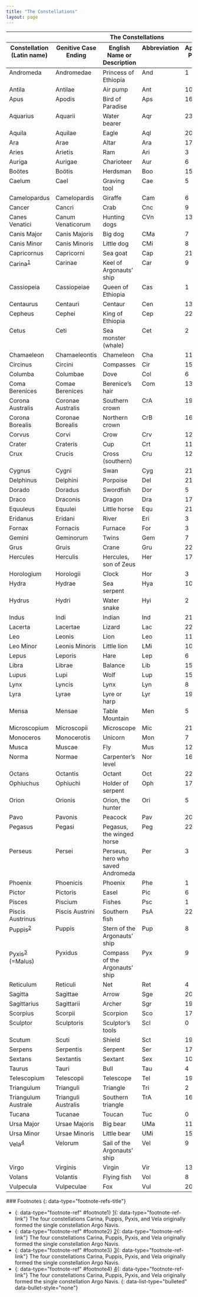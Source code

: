 ```yaml
---
title: "The Constellations"
layout: page
---
```



<table class="span-all" summary="A table titled &#x201C;The Constellations&#x201D; with six columns and 89 rows. The first row is a header row and labels the columns &#x201C;Constellation (Latin name)&#x201D;, &#x201C;Genitive Case Ending footnote: The four constellations Carina, Puppis, Pyxis, and Vela originally formed the single constellation Argo Navis.&#x201D;, &#x201C;English Name or Description&#x201D;, &#x201C;Abbreviation&#x201D;, &#x201C;Approximate Position: alpha (h)&#x201D;, &#x201C;Approximate Position: delta (degrees) From left to right, top to bottom, the rows start with the constellation name and read &#x201C;Andromeda&#x201D;, &#x201C;Andromedae&#x201D;, &#x201C;Princess of Ethiopia&#x201D;, &#x201C;And&#x201D;, &#x201C;1&#x201D;, &#x201C;+40&#x201D;, &#x201C;Antila&#x201D;, &#x201C;Antilae&#x201D;, &#x201C;Air pump&#x201D;, &#x201C;Ant&#x201D;, &#x201C;10&#x201D;, &#x201C;&#x2212;35&#x201D;, &#x201C;Apus&#x201D;, &#x201C;Apodis&#x201D;, &#x201C;Bird of Paradise&#x201D;, &#x201C;Aps&#x201D;, &#x201C;16&#x201D;, &#x201C;&#x2212;75&#x201D;, &#x201C;Aquarius&#x201D;, &#x201C;Aquarii&#x201D;, &#x201C;Water bearer&#x201D;, &#x201C;Aqr&#x201D;, &#x201C;23&#x201D;, &#x201C;&#x2212;15&#x201D;, &#x201C;Aquila&#x201D;, &#x201C;Aquilae&#x201D;, &#x201C;Eagle&#x201D;, &#x201C;Aql&#x201D;, &#x201C;20&#x201D;, &#x201C;+5&#x201D;, &#x201C;Ara&#x201D;, &#x201C;Arae&#x201D;, &#x201C;Altar&#x201D;, &#x201C;Ara&#x201D;, &#x201C;17&#x201D;, &#x201C;&#x2212;55&#x201D;, &#x201C;Aries&#x201D;, &#x201C;Arietis&#x201D;, &#x201C;Ram&#x201D;, &#x201C;Ari&#x201D;, &#x201C;3&#x201D;, &#x201C;+20&#x201D;, &#x201C;Auriga&#x201D;, &#x201C;Aurigae&#x201D;, &#x201C;Charioteer&#x201D;, &#x201C;Aur&#x201D;, &#x201C;6&#x201D;, &#x201C;+40&#x201D;, &#x201C;Bo&#xF6;tes&#x201D;, &#x201C;Bo&#xF6;tis&#x201D;, &#x201C;Herdsman&#x201D;, &#x201C;Boo&#x201D;, &#x201C;15&#x201D;, &#x201C;+30&#x201D;, &#x201C;Caelum&#x201D;, &#x201C;Cael&#x201D;, &#x201C;Graving tool&#x201D;, &#x201C;Cae&#x201D;, &#x201C;5&#x201D;, &#x201C;&#x2212;40&#x201D;, &#x201C;Camelopardus&#x201D;, &#x201C;Camelopardis&#x201D;, &#x201C;Giraffe&#x201D;, &#x201C;Cam&#x201D;, &#x201C;6&#x201D;, &#x201C;+70&#x201D;, &#x201C;Cancer&#x201D;, &#x201C;Cancri&#x201D;, &#x201C;Crab&#x201D;, &#x201C;Cnc&#x201D;, &#x201C;9&#x201D;, &#x201C;+20&#x201D;, &#x201C;Canes Venatici&#x201D;, &#x201C;Canum Venaticorum&#x201D;, &#x201C;Hunting dogs&#x201D;, &#x201C;CVn&#x201D;, &#x201C;13&#x201D;, &#x201C;+40&#x201D;, &#x201C;Canis Major&#x201D;, &#x201C;Canis Majoris&#x201D;, &#x201C;Big dog&#x201D;, &#x201C;CMa&#x201D;, &#x201C;7&#x201D;, &#x201C;&#x2212;20&#x201D;, &#x201C;Canis Minor&#x201D;, &#x201C;Canis Minoris&#x201D;, &#x201C;Little dog&#x201D;, &#x201C;CMi&#x201D;, &#x201C;8&#x201D;, &#x201C;+5 Capricornus&#x201D;, &#x201C;Capricorni&#x201D;, &#x201C;Sea goat&#x201D;, &#x201C;Cap&#x201D;, &#x201C;21&#x201D;, &#x201C;&#x2212;20&#x201D;, &#x201C;Carina &#x201C;, &#x201C;Carinae&#x201D;, &#x201C;Keel of Argonauts&#x2019; ship&#x201D;, &#x201C;Car&#x201D;, &#x201C;9&#x201D;, &#x201C;&#x2212;60&#x201D;, &#x201C;Cassiopeia&#x201D;, &#x201C;Cassiopeiae&#x201D;, &#x201C;Queen of Ethiopia&#x201D;, &#x201C;Cas&#x201D;, &#x201C;1&#x201D;, &#x201C;+60&#x201D;, &#x201C;Centaurus&#x201D;, &#x201C;Centauri&#x201D;, &#x201C;Centaur&#x201D;, &#x201C;Cen&#x201D;, &#x201C;13&#x201D;, &#x201C;&#x2212;50&#x201D;, &#x201C;Cepheus&#x201D;, &#x201C;Cephei&#x201D;, &#x201C;King of Ethiopia&#x201D;, &#x201C;Cep&#x201D;, &#x201C;22&#x201D;, &#x201C;+70&#x201D;, &#x201C;Cetus&#x201D;, &#x201C;Ceti&#x201D;, &#x201C;Sea monster (whale)&#x201D;, &#x201C;Cet&#x201D;, &#x201C;2&#x201D;, &#x201C;&#x2212;10&#x201D;, &#x201C;Chamaeleon&#x201D;, &#x201C;Chamaeleontis&#x201D;, &#x201C;Chameleon&#x201D;, &#x201C;Cha&#x201D;, &#x201C;11&#x201D;, &#x201C;&#x2212;80&#x201D;, &#x201C;Circinus&#x201D;, &#x201C;Circini&#x201D;, &#x201C;Compasses&#x201D;, &#x201C;Cir&#x201D;, &#x201C;15&#x201D;, &#x201C;&#x2212;60&#x201D;, &#x201C;Columba&#x201D;, &#x201C;Columbae&#x201D;, &#x201C;Dove&#x201D;, &#x201C;Col&#x201D;, &#x201C;6&#x201D;, &#x201C;&#x2212;35&#x201D;, &#x201C;Coma Berenices&#x201D;, &#x201C;Comae Berenices&#x201D;, &#x201C;Berenice&#x2019;s hair&#x201D;, &#x201C;Com&#x201D;, &#x201C;13&#x201D;, &#x201C;+20&#x201D;, &#x201C;Corona Australis&#x201D;, &#x201C;Coronae Australis&#x201D;, &#x201C;Southern crown&#x201D;, &#x201C;CrA&#x201D;, &#x201C;19&#x201D;, &#x201C;&#x2212;40&#x201D;, &#x201C;Corona Borealis&#x201D;, &#x201C;Coronae Borealis&#x201D;, &#x201C;Northern crown&#x201D;, &#x201C;CrB&#x201D;, &#x201C;16&#x201D;, &#x201C;+30&#x201D;, &#x201C;Corvus&#x201D;, &#x201C;Corvi&#x201D;, &#x201C;Crow&#x201D;, &#x201C;Crv&#x201D;, &#x201C;12&#x201D;, &#x201C;&#x2212;20&#x201D;, &#x201C;Crater&#x201D;, &#x201C;Crateris&#x201D;, &#x201C;Cup&#x201D;, &#x201C;Crt&#x201D;, &#x201C;11&#x201D;, &#x201C;&#x2212;15&#x201D;, &#x201C;Crux&#x201D;, &#x201C;Crucis&#x201D;, &#x201C;Cross (southern)&#x201D;, &#x201C;Cru&#x201D;, &#x201C;12&#x201D;, &#x201C;&#x2212;60&#x201D;, &#x201C;Cygnus&#x201D;, &#x201C;Cygni&#x201D;, &#x201C;Swan&#x201D;, &#x201C;Cyg&#x201D;, &#x201C;21&#x201D;, &#x201C;+40&#x201D;, &#x201C;Delphinus&#x201D;, &#x201C;Delphini&#x201D;, &#x201C;Porpoise&#x201D;, &#x201C;Del&#x201D;, &#x201C;21&#x201D;, &#x201C;+10&#x201D;, &#x201C;Dorado&#x201D;, &#x201C;Doradus&#x201D;, &#x201C;Swordfish&#x201D;, &#x201C;Dor&#x201D;, &#x201C;5&#x201D;, &#x201C;&#x2212;65&#x201D;, &#x201C;Draco&#x201D;, &#x201C;Draconis&#x201D;, &#x201C;Dragon&#x201D;, &#x201C;Dra&#x201D;, &#x201C;17&#x201D;, &#x201C;+65&#x201D;, &#x201C;Equuleus&#x201D;, &#x201C;Equulei&#x201D;, &#x201C;Little horse&#x201D;, &#x201C;Equ&#x201D;, &#x201C;21&#x201D;, &#x201C;+10&#x201D;, &#x201C;Eridanus&#x201D;, &#x201C;Eridani&#x201D;, &#x201C;River&#x201D;, &#x201C;Eri&#x201D;, &#x201C;3&#x201D;, &#x201C;&#x2212;20&#x201D;, &#x201C;Fornax&#x201D;, &#x201C;Fornacis&#x201D;, &#x201C;Furnace&#x201D;, &#x201C;For&#x201D;, &#x201C;3&#x201D;, &#x201C;&#x2212;30&#x201D;, &#x201C;Gemini&#x201D;, &#x201C;Geminorum&#x201D;, &#x201C;Twins&#x201D;, &#x201C;Gem&#x201D;, &#x201C;7&#x201D;, &#x201C;+20&#x201D;, &#x201C;Grus&#x201D;, &#x201C;Gruis&#x201D;, &#x201C;Crane&#x201D;, &#x201C;Gru&#x201D;, &#x201C;22&#x201D;, &#x201C;&#x2212;45&#x201D;, &#x201C;Hercules&#x201D;, &#x201C;Herculis&#x201D;, &#x201C;Hercules, son of Zeus&#x201D;, &#x201C;Her&#x201D;, &#x201C;17&#x201D;, &#x201C;+30&#x201D;, &#x201C;Horologium&#x201D;, &#x201C;Horologii&#x201D;, &#x201C;Clock&#x201D;, &#x201C;Hor&#x201D;, &#x201C;3&#x201D;, &#x201C;&#x2212;60&#x201D;, &#x201C;Hydra&#x201D;, &#x201C;Hydrae&#x201D;, &#x201C;Sea serpent&#x201D;, &#x201C;Hya&#x201D;, &#x201C;10&#x201D;, &#x201C;&#x2212;20&#x201D;, &#x201C;Hydrus&#x201D;, &#x201C;Hydri&#x201D;, &#x201C;Water snake&#x201D;, &#x201C;Hyi&#x201D;, &#x201C;2&#x201D;, &#x201C;&#x2212;75&#x201D;, &#x201C;Indus&#x201D;, &#x201C;Indi&#x201D;, &#x201C;Indian&#x201D;, &#x201C;Ind&#x201D;, &#x201C;21&#x201D;, &#x201C;&#x2212;55&#x201D;, &#x201C;Lacerta&#x201D;, &#x201C;Lacertae&#x201D;, &#x201C;Lizard&#x201D;, &#x201C;Lac&#x201D;, &#x201C;22&#x201D;, &#x201C;+45&#x201D;, &#x201C;Leo&#x201D;, &#x201C;Leonis&#x201D;, &#x201C;Lion&#x201D;, &#x201C;Leo&#x201D;, &#x201C;11&#x201D;, &#x201C;+15&#x201D;, &#x201C;Leo Minor&#x201D;, &#x201C;Leonis Minoris&#x201D;, &#x201C;Little lion&#x201D;, &#x201C;LMi&#x201D;, &#x201C;10&#x201D;, &#x201C;+35&#x201D;, &#x201C;Lepus&#x201D;, &#x201C;Leporis&#x201D;, &#x201C;Hare&#x201D;, &#x201C;Lep&#x201D;, &#x201C;6&#x201D;, &#x201C;&#x2212;20&#x201D;, &#x201C;Libra&#x201D;, &#x201C;Librae&#x201D;, &#x201C;Balance&#x201D;, &#x201C;Lib&#x201D;, &#x201C;15&#x201D;, &#x201C;&#x2212;15&#x201D;, &#x201C;Lupus&#x201D;, &#x201C;Lupi&#x201D;, &#x201C;Wolf&#x201D;, &#x201C;Lup&#x201D;, &#x201C;15&#x201D;, &#x201C;&#x2212;45&#x201D;, &#x201C;Lynx&#x201D;, &#x201C;Lyncis&#x201D;, &#x201C;Lynx&#x201D;, &#x201C;Lyn&#x201D;, &#x201C;8&#x201D;, &#x201C;+45&#x201D;, &#x201C;Lyra&#x201D;, &#x201C;Lyrae&#x201D;, &#x201C;Lyre or harp&#x201D;, &#x201C;Lyr&#x201D;, &#x201C;19&#x201D;, &#x201C;+40&#x201D;, &#x201C;Mensa&#x201D;, &#x201C;Mensae&#x201D;, &#x201C;Table Mountain&#x201D;, &#x201C;Men&#x201D;, &#x201C;5&#x201D;, &#x201C;&#x2212;80&#x201D;, &#x201C;Microscopium&#x201D;, &#x201C;Microscopii&#x201D;, &#x201C;Microscope&#x201D;, &#x201C;Mic&#x201D;, &#x201C;21&#x201D;, &#x201C;&#x2212;35&#x201D;, &#x201C;Monoceros&#x201D;, &#x201C;Monocerotis&#x201D;, &#x201C;Unicorn&#x201D;, &#x201C;Mon&#x201D;, &#x201C;7&#x201D;, &#x201C;&#x2212;5&#x201D;, &#x201C;Musca&#x201D;, &#x201C;Muscae&#x201D;, &#x201C;Fly&#x201D;, &#x201C;Mus&#x201D;, &#x201C;12&#x201D;, &#x201C;&#x2212;70&#x201D;, &#x201C;Norma&#x201D;, &#x201C;Normae&#x201D;, &#x201C;Carpenter&#x2019;s level&#x201D;, &#x201C;Nor&#x201D;, &#x201C;16&#x201D;, &#x201C;&#x2212;50&#x201D;, &#x201C;Octans&#x201D;, &#x201C;Octantis&#x201D;, &#x201C;Octant&#x201D;, &#x201C;Oct&#x201D;, &#x201C;22&#x201D;, &#x201C;&#x2212;85&#x201D;, &#x201C;Ophiuchus&#x201D;, &#x201C;Ophiuchi&#x201D;, &#x201C;Holder of serpent&#x201D;, &#x201C;Oph&#x201D;, &#x201C;17&#x201D;, &#x201C;0&#x201D;, &#x201C;Orion&#x201D;, &#x201C;Orionis&#x201D;, &#x201C;Orion, the hunter&#x201D;, &#x201C;Ori&#x201D;, &#x201C;5&#x201D;, &#x201C;+5&#x201D;, &#x201C;Pavo&#x201D;, &#x201C;Pavonis&#x201D;, &#x201C;Peacock&#x201D;, &#x201C;Pav&#x201D;, &#x201C;20&#x201D;, &#x201C;&#x2212;65&#x201D;, &#x201C;Pegasus&#x201D;, &#x201C;Pegasi&#x201D;, &#x201C;Pegasus, the winged horse&#x201D;, &#x201C;Peg&#x201D;, &#x201C;22&#x201D;, &#x201C;+20&#x201D;, &#x201C;Perseus&#x201D;, &#x201C;Persei&#x201D;, &#x201C;Perseus, hero who saved Andromeda&#x201D;, &#x201C;Per&#x201D;, &#x201C;3&#x201D;, &#x201C;+45&#x201D;, &#x201C;Phoenix&#x201D;, &#x201C;Phoenicis&#x201D;, &#x201C;Phoenix&#x201D;, &#x201C;Phe&#x201D;, &#x201C;1&#x201D;, &#x201C;&#x2212;50&#x201D;, &#x201C;Pictor&#x201D;, &#x201C;Pictoris&#x201D;, &#x201C;Easel&#x201D;, &#x201C;Pic&#x201D;, &#x201C;6&#x201D;, &#x201C;&#x2212;55&#x201D;, &#x201C;Pisces&#x201D;, &#x201C;Piscium&#x201D;, &#x201C;Fishes&#x201D;, &#x201C;Psc&#x201D;, &#x201C;1&#x201D;, &#x201C;+15&#x201D;, &#x201C;Piscis Austrinus&#x201D;, &#x201C;Piscis Austrini&#x201D;, &#x201C;Southern fish&#x201D;, &#x201C;PsA&#x201D;, &#x201C;22&#x201D;, &#x201C;&#x2212;30&#x201D;, &#x201C;Puppis footnote: The four constellations Carina, Puppis, Pyxis, and Vela originally formed the single constellation Argo Navis.&#x201D;, &#x201C;Puppis&#x201D;, &#x201C;Stern of the Argonauts&#x2019; ship&#x201D;, &#x201C;Pup&#x201D;, &#x201C;8&#x201D;, &#x201C;&#x2212;40&#x201D;, &#x201C;Pyxis (=Malus) footnote: The four constellations Carina, Puppis, Pyxis, and Vela originally formed the single constellation Argo Navis.&#x201D;, &#x201C;Pyxidus&#x201D;, &#x201C;Compass of the Argonauts&#x2019; ship&#x201D;, &#x201C;Pyx&#x201D;, &#x201C;9&#x201D;, &#x201C;&#x2212;30&#x201D;, &#x201C;Reticulum&#x201D;, &#x201C;Reticuli&#x201D;, &#x201C;Net&#x201D;, &#x201C;Ret&#x201D;, &#x201C;4&#x201D;, &#x201C;&#x2212;60&#x201D;, &#x201C;Sagitta&#x201D;, &#x201C;Sagittae&#x201D;, &#x201C;Arrow&#x201D;, &#x201C;Sge&#x201D;, &#x201C;20&#x201D;, &#x201C;+10&#x201D;, &#x201C;Sagittarius&#x201D;, &#x201C;Sagittarii&#x201D;, &#x201C;Archer&#x201D;, &#x201C;Sgr&#x201D;, &#x201C;19&#x201D;, &#x201C;&#x2212;25&#x201D;, &#x201C;Scorpius&#x201D;, &#x201C;Scorpii&#x201D;, &#x201C;Scorpion&#x201D;, &#x201C;Sco&#x201D;, &#x201C;17&#x201D;, &#x201C;&#x2212;40&#x201D;, &#x201C;Sculptor&#x201D;, &#x201C;Sculptoris&#x201D;, &#x201C;Sculptor&#x2019;s tools&#x201D;, &#x201C;Scl&#x201D;, &#x201C;0&#x201D;, &#x201C;&#x2212;30&#x201D;, &#x201C;Scutum&#x201D;, &#x201C;Scuti&#x201D;, &#x201C;Shield&#x201D;, &#x201C;Sct&#x201D;, &#x201C;19&#x201D;, &#x201C;&#x2212;10&#x201D;, &#x201C;Serpens&#x201D;, &#x201C;Serpentis&#x201D;, &#x201C;Serpent&#x201D;, &#x201C;Ser&#x201D;, &#x201C;17&#x201D;, &#x201C;0&#x201D;, &#x201C;Sextans&#x201D;, &#x201C;Sextantis&#x201D;, &#x201C;Sextant&#x201D;, &#x201C;Sex&#x201D;, &#x201C;10&#x201D;, &#x201C;0&#x201D;, &#x201C;Taurus&#x201D;, &#x201C;Tauri&#x201D;, &#x201C;Bull&#x201D;, &#x201C;Tau&#x201D;, &#x201C;4&#x201D;, &#x201C;+15&#x201D;, &#x201C;Telescopium&#x201D;, &#x201C;Telescopii&#x201D;, &#x201C;Telescope&#x201D;, &#x201C;Tel&#x201D;, &#x201C;19&#x201D;, &#x201C;&#x2212;50&#x201D;, &#x201C;Triangulum&#x201D;, &#x201C;Trianguli&#x201D;, &#x201C;Triangle&#x201D;, &#x201C;Tri&#x201D;, &#x201C;2&#x201D;, &#x201C;+30&#x201D;, &#x201C;Triangulum Australe&#x201D;, &#x201C;Trianguli Australis&#x201D;, &#x201C;Southern triangle&#x201D;, &#x201C;TrA&#x201D;, &#x201C;16&#x201D;, &#x201C;&#x2212;65&#x201D;, &#x201C;Tucana&#x201D;, &#x201C;Tucanae&#x201D;, &#x201C;Toucan&#x201D;, &#x201C;Tuc&#x201D;, &#x201C;0&#x201D;, &#x201C;&#x2212;65&#x201D;, &#x201C;Ursa Major&#x201D;, &#x201C;Ursae Majoris&#x201D;, &#x201C;Big bear&#x201D;, &#x201C;UMa&#x201D;, &#x201C;11&#x201D;, &#x201C;+50&#x201D;, &#x201C;Ursa Minor&#x201D;, &#x201C;Ursae Minoris&#x201D;, &#x201C;Little bear&#x201D;, &#x201C;UMi&#x201D;, &#x201C;15&#x201D;, &#x201C;+70&#x201D;, &#x201C;Vela footnote: The four constellations Carina, Puppis, Pyxis, and Vela originally formed the single constellation Argo Navis.&#x201D;, &#x201C;Velorum&#x201D;, &#x201C;Sail of the Argonauts&#x2019; ship&#x201D;, &#x201C;Vel&#x201D;, &#x201C;9&#x201D;, &#x201C;&#x2212;50&#x201D;, &#x201C;Virgo&#x201D;, &#x201C;Virginis&#x201D;, &#x201C;Virgin&#x201D;, &#x201C;Vir&#x201D;, &#x201C;13&#x201D;, &#x201C;0&#x201D;, &#x201C;Volans&#x201D;, &#x201C;Volantis&#x201D;, &#x201C;Flying fish&#x201D;, &#x201C;Vol&#x201D;, &#x201C;8&#x201D;, &#x201C;&#x2212;70&#x201D;, &#x201C;Vulpecula&#x201D;, &#x201C;Vulpeculae&#x201D;, &#x201C;Fox&#x201D;, &#x201C;Vul&#x201D;, &#x201C;20&#x201D;, and &#x201C;+25&#x201D;."><thead>
<tr valign="top">
<th colspan="6" data-valign="top" data-align="center">The Constellations</th>
</tr>
<tr valign="top">
<th data-valign="top" data-align="center">Constellation (Latin name)</th>
<th data-valign="top" data-align="center">Genitive Case Ending</th>
<th data-valign="top" data-align="center">English Name or Description</th>
<th data-valign="top" data-align="center">Abbreviation</th>
<th data-valign="top" data-align="center">Approximate Position: α (h)</th>
<th data-valign="top" data-align="center">Approximate Position: δ (°)</th>
</tr>
</thead><tbody>
<tr valign="top">
<td data-valign="top" data-align="left">Andromeda</td>
<td data-valign="top" data-align="left">Andromedae</td>
<td data-valign="top" data-align="left">Princess of Ethiopia</td>
<td data-valign="top" data-align="left">And</td>
<td data-valign="top" data-align="left">1</td>
<td data-valign="top" data-align="left">+40</td>
</tr>
<tr valign="top">
<td data-valign="top" data-align="left">Antila</td>
<td data-valign="top" data-align="left">Antilae</td>
<td data-valign="top" data-align="left">Air pump</td>
<td data-valign="top" data-align="left">Ant</td>
<td data-valign="top" data-align="left">10</td>
<td data-valign="top" data-align="left">−35</td>
</tr>
<tr valign="top">
<td data-valign="top" data-align="left">Apus</td>
<td data-valign="top" data-align="left">Apodis</td>
<td data-valign="top" data-align="left">Bird of Paradise</td>
<td data-valign="top" data-align="left">Aps</td>
<td data-valign="top" data-align="left">16</td>
<td data-valign="top" data-align="left">−75</td>
</tr>
<tr valign="top">
<td data-valign="top" data-align="left">Aquarius</td>
<td data-valign="top" data-align="left">Aquarii</td>
<td data-valign="top" data-align="left">Water bearer</td>
<td data-valign="top" data-align="left">Aqr</td>
<td data-valign="top" data-align="left">23</td>
<td data-valign="top" data-align="left">−15</td>
</tr>
<tr valign="top">
<td data-valign="top" data-align="left">Aquila</td>
<td data-valign="top" data-align="left">Aquilae</td>
<td data-valign="top" data-align="left">Eagle</td>
<td data-valign="top" data-align="left">Aql</td>
<td data-valign="top" data-align="left">20</td>
<td data-valign="top" data-align="left">+5</td>
</tr>
<tr valign="top">
<td data-valign="top" data-align="left">Ara</td>
<td data-valign="top" data-align="left">Arae</td>
<td data-valign="top" data-align="left">Altar</td>
<td data-valign="top" data-align="left">Ara</td>
<td data-valign="top" data-align="left">17</td>
<td data-valign="top" data-align="left">−55</td>
</tr>
<tr valign="top">
<td data-valign="top" data-align="left">Aries</td>
<td data-valign="top" data-align="left">Arietis</td>
<td data-valign="top" data-align="left">Ram</td>
<td data-valign="top" data-align="left">Ari</td>
<td data-valign="top" data-align="left">3</td>
<td data-valign="top" data-align="left">+20</td>
</tr>
<tr valign="top">
<td data-valign="top" data-align="left">Auriga</td>
<td data-valign="top" data-align="left">Aurigae</td>
<td data-valign="top" data-align="left">Charioteer</td>
<td data-valign="top" data-align="left">Aur</td>
<td data-valign="top" data-align="left">6</td>
<td data-valign="top" data-align="left">+40</td>
</tr>
<tr valign="top">
<td data-valign="top" data-align="left">Boötes</td>
<td data-valign="top" data-align="left">Boötis</td>
<td data-valign="top" data-align="left">Herdsman</td>
<td data-valign="top" data-align="left">Boo</td>
<td data-valign="top" data-align="left">15</td>
<td data-valign="top" data-align="left">+30</td>
</tr>
<tr valign="top">
<td data-valign="top" data-align="left">Caelum</td>
<td data-valign="top" data-align="left">Cael</td>
<td data-valign="top" data-align="left">Graving tool</td>
<td data-valign="top" data-align="left">Cae</td>
<td data-valign="top" data-align="left">5</td>
<td data-valign="top" data-align="left">−40</td>
</tr>
<tr valign="top">
<td data-valign="top" data-align="left">Camelopardus</td>
<td data-valign="top" data-align="left">Camelopardis</td>
<td data-valign="top" data-align="left">Giraffe</td>
<td data-valign="top" data-align="left">Cam</td>
<td data-valign="top" data-align="left">6</td>
<td data-valign="top" data-align="left">+70</td>
</tr>
<tr valign="top">
<td data-valign="top" data-align="left">Cancer</td>
<td data-valign="top" data-align="left">Cancri</td>
<td data-valign="top" data-align="left">Crab</td>
<td data-valign="top" data-align="left">Cnc</td>
<td data-valign="top" data-align="left">9</td>
<td data-valign="top" data-align="left">+20</td>
</tr>
<tr valign="top">
<td data-valign="top" data-align="left">Canes Venatici</td>
<td data-valign="top" data-align="left">Canum Venaticorum</td>
<td data-valign="top" data-align="left">Hunting dogs</td>
<td data-valign="top" data-align="left">CVn</td>
<td data-valign="top" data-align="left">13</td>
<td data-valign="top" data-align="left">+40</td>
</tr>
<tr valign="top">
<td data-valign="top" data-align="left">Canis Major</td>
<td data-valign="top" data-align="left">Canis Majoris</td>
<td data-valign="top" data-align="left">Big dog</td>
<td data-valign="top" data-align="left">CMa</td>
<td data-valign="top" data-align="left">7</td>
<td data-valign="top" data-align="left">−20</td>
</tr>
<tr valign="top">
<td data-valign="top" data-align="left">Canis Minor</td>
<td data-valign="top" data-align="left">Canis Minoris</td>
<td data-valign="top" data-align="left">Little dog</td>
<td data-valign="top" data-align="left">CMi</td>
<td data-valign="top" data-align="left">8</td>
<td data-valign="top" data-align="left">+5</td>
</tr>
<tr valign="top">
<td data-valign="top" data-align="left">Capricornus</td>
<td data-valign="top" data-align="left">Capricorni</td>
<td data-valign="top" data-align="left">Sea goat</td>
<td data-valign="top" data-align="left">Cap</td>
<td data-valign="top" data-align="left">21</td>
<td data-valign="top" data-align="left">−20</td>
</tr>
<tr valign="top">
<td data-valign="top" data-align="left">Carina<sup data-type="footnote-number" id="footnote-ref1"><a data-type="footnote-link" href="#footnote1">1</a></sup></td>
<td data-valign="top" data-align="left">Carinae</td>
<td data-valign="top" data-align="left">Keel of Argonauts’ ship</td>
<td data-valign="top" data-align="left">Car</td>
<td data-valign="top" data-align="left">9</td>
<td data-valign="top" data-align="left">−60</td>
</tr>
<tr valign="top">
<td data-valign="top" data-align="left">Cassiopeia</td>
<td data-valign="top" data-align="left">Cassiopeiae</td>
<td data-valign="top" data-align="left">Queen of Ethiopia</td>
<td data-valign="top" data-align="left">Cas</td>
<td data-valign="top" data-align="left">1</td>
<td data-valign="top" data-align="left">+60</td>
</tr>
<tr valign="top">
<td data-valign="top" data-align="left">Centaurus</td>
<td data-valign="top" data-align="left">Centauri</td>
<td data-valign="top" data-align="left">Centaur</td>
<td data-valign="top" data-align="left">Cen</td>
<td data-valign="top" data-align="left">13</td>
<td data-valign="top" data-align="left">−50</td>
</tr>
<tr valign="top">
<td data-valign="top" data-align="left">Cepheus</td>
<td data-valign="top" data-align="left">Cephei</td>
<td data-valign="top" data-align="left">King of Ethiopia</td>
<td data-valign="top" data-align="left">Cep</td>
<td data-valign="top" data-align="left">22</td>
<td data-valign="top" data-align="left">+70</td>
</tr>
<tr valign="top">
<td data-valign="top" data-align="left">Cetus</td>
<td data-valign="top" data-align="left">Ceti</td>
<td data-valign="top" data-align="left">Sea monster (whale)</td>
<td data-valign="top" data-align="left">Cet</td>
<td data-valign="top" data-align="left">2</td>
<td data-valign="top" data-align="left">−10</td>
</tr>
<tr valign="top">
<td data-valign="top" data-align="left">Chamaeleon</td>
<td data-valign="top" data-align="left">Chamaeleontis</td>
<td data-valign="top" data-align="left">Chameleon</td>
<td data-valign="top" data-align="left">Cha</td>
<td data-valign="top" data-align="left">11</td>
<td data-valign="top" data-align="left">−80</td>
</tr>
<tr valign="top">
<td data-valign="top" data-align="left">Circinus</td>
<td data-valign="top" data-align="left">Circini</td>
<td data-valign="top" data-align="left">Compasses</td>
<td data-valign="top" data-align="left">Cir</td>
<td data-valign="top" data-align="left">15</td>
<td data-valign="top" data-align="left">−60</td>
</tr>
<tr valign="top">
<td data-valign="top" data-align="left">Columba</td>
<td data-valign="top" data-align="left">Columbae</td>
<td data-valign="top" data-align="left">Dove</td>
<td data-valign="top" data-align="left">Col</td>
<td data-valign="top" data-align="left">6</td>
<td data-valign="top" data-align="left">−35</td>
</tr>
<tr valign="top">
<td data-valign="top" data-align="left">Coma Berenices</td>
<td data-valign="top" data-align="left">Comae Berenices</td>
<td data-valign="top" data-align="left">Berenice’s hair</td>
<td data-valign="top" data-align="left">Com</td>
<td data-valign="top" data-align="left">13</td>
<td data-valign="top" data-align="left">+20</td>
</tr>
<tr valign="top">
<td data-valign="top" data-align="left">Corona Australis</td>
<td data-valign="top" data-align="left">Coronae Australis</td>
<td data-valign="top" data-align="left">Southern crown</td>
<td data-valign="top" data-align="left">CrA</td>
<td data-valign="top" data-align="left">19</td>
<td data-valign="top" data-align="left">−40</td>
</tr>
<tr valign="top">
<td data-valign="top" data-align="left">Corona Borealis</td>
<td data-valign="top" data-align="left">Coronae Borealis</td>
<td data-valign="top" data-align="left">Northern crown</td>
<td data-valign="top" data-align="left">CrB</td>
<td data-valign="top" data-align="left">16</td>
<td data-valign="top" data-align="left">+30</td>
</tr>
<tr valign="top">
<td data-valign="top" data-align="left">Corvus</td>
<td data-valign="top" data-align="left">Corvi</td>
<td data-valign="top" data-align="left">Crow</td>
<td data-valign="top" data-align="left">Crv</td>
<td data-valign="top" data-align="left">12</td>
<td data-valign="top" data-align="left">−20</td>
</tr>
<tr valign="top">
<td data-valign="top" data-align="left">Crater</td>
<td data-valign="top" data-align="left">Crateris</td>
<td data-valign="top" data-align="left">Cup</td>
<td data-valign="top" data-align="left">Crt</td>
<td data-valign="top" data-align="left">11</td>
<td data-valign="top" data-align="left">−15</td>
</tr>
<tr valign="top">
<td data-valign="top" data-align="left">Crux</td>
<td data-valign="top" data-align="left">Crucis</td>
<td data-valign="top" data-align="left">Cross (southern)</td>
<td data-valign="top" data-align="left">Cru</td>
<td data-valign="top" data-align="left">12</td>
<td data-valign="top" data-align="left">−60</td>
</tr>
<tr valign="top">
<td data-valign="top" data-align="left">Cygnus</td>
<td data-valign="top" data-align="left">Cygni</td>
<td data-valign="top" data-align="left">Swan</td>
<td data-valign="top" data-align="left">Cyg</td>
<td data-valign="top" data-align="left">21</td>
<td data-valign="top" data-align="left">+40</td>
</tr>
<tr valign="top">
<td data-valign="top" data-align="left">Delphinus</td>
<td data-valign="top" data-align="left">Delphini</td>
<td data-valign="top" data-align="left">Porpoise</td>
<td data-valign="top" data-align="left">Del</td>
<td data-valign="top" data-align="left">21</td>
<td data-valign="top" data-align="left">+10</td>
</tr>
<tr valign="top">
<td data-valign="top" data-align="left">Dorado</td>
<td data-valign="top" data-align="left">Doradus</td>
<td data-valign="top" data-align="left">Swordfish</td>
<td data-valign="top" data-align="left">Dor</td>
<td data-valign="top" data-align="left">5</td>
<td data-valign="top" data-align="left">−65</td>
</tr>
<tr valign="top">
<td data-valign="top" data-align="left">Draco</td>
<td data-valign="top" data-align="left">Draconis</td>
<td data-valign="top" data-align="left">Dragon</td>
<td data-valign="top" data-align="left">Dra</td>
<td data-valign="top" data-align="left">17</td>
<td data-valign="top" data-align="left">+65</td>
</tr>
<tr valign="top">
<td data-valign="top" data-align="left">Equuleus</td>
<td data-valign="top" data-align="left">Equulei</td>
<td data-valign="top" data-align="left">Little horse</td>
<td data-valign="top" data-align="left">Equ</td>
<td data-valign="top" data-align="left">21</td>
<td data-valign="top" data-align="left">+10</td>
</tr>
<tr valign="top">
<td data-valign="top" data-align="left">Eridanus</td>
<td data-valign="top" data-align="left">Eridani</td>
<td data-valign="top" data-align="left">River</td>
<td data-valign="top" data-align="left">Eri</td>
<td data-valign="top" data-align="left">3</td>
<td data-valign="top" data-align="left">−20</td>
</tr>
<tr valign="top">
<td data-valign="top" data-align="left">Fornax</td>
<td data-valign="top" data-align="left">Fornacis</td>
<td data-valign="top" data-align="left">Furnace</td>
<td data-valign="top" data-align="left">For</td>
<td data-valign="top" data-align="left">3</td>
<td data-valign="top" data-align="left">−30</td>
</tr>
<tr valign="top">
<td data-valign="top" data-align="left">Gemini</td>
<td data-valign="top" data-align="left">Geminorum</td>
<td data-valign="top" data-align="left">Twins</td>
<td data-valign="top" data-align="left">Gem</td>
<td data-valign="top" data-align="left">7</td>
<td data-valign="top" data-align="left">+20</td>
</tr>
<tr valign="top">
<td data-valign="top" data-align="left">Grus</td>
<td data-valign="top" data-align="left">Gruis</td>
<td data-valign="top" data-align="left">Crane</td>
<td data-valign="top" data-align="left">Gru</td>
<td data-valign="top" data-align="left">22</td>
<td data-valign="top" data-align="left">−45</td>
</tr>
<tr valign="top">
<td data-valign="top" data-align="left">Hercules</td>
<td data-valign="top" data-align="left">Herculis</td>
<td data-valign="top" data-align="left">Hercules, son of Zeus</td>
<td data-valign="top" data-align="left">Her</td>
<td data-valign="top" data-align="left">17</td>
<td data-valign="top" data-align="left">+30</td>
</tr>
<tr valign="top">
<td data-valign="top" data-align="left">Horologium</td>
<td data-valign="top" data-align="left">Horologii</td>
<td data-valign="top" data-align="left">Clock</td>
<td data-valign="top" data-align="left">Hor</td>
<td data-valign="top" data-align="left">3</td>
<td data-valign="top" data-align="left">−60</td>
</tr>
<tr valign="top">
<td data-valign="top" data-align="left">Hydra</td>
<td data-valign="top" data-align="left">Hydrae</td>
<td data-valign="top" data-align="left">Sea serpent</td>
<td data-valign="top" data-align="left">Hya</td>
<td data-valign="top" data-align="left">10</td>
<td data-valign="top" data-align="left">−20</td>
</tr>
<tr valign="top">
<td data-valign="top" data-align="left">Hydrus</td>
<td data-valign="top" data-align="left">Hydri</td>
<td data-valign="top" data-align="left">Water snake</td>
<td data-valign="top" data-align="left">Hyi</td>
<td data-valign="top" data-align="left">2</td>
<td data-valign="top" data-align="left">−75</td>
</tr>
<tr valign="top">
<td data-valign="top" data-align="left">Indus</td>
<td data-valign="top" data-align="left">Indi</td>
<td data-valign="top" data-align="left">Indian</td>
<td data-valign="top" data-align="left">Ind</td>
<td data-valign="top" data-align="left">21</td>
<td data-valign="top" data-align="left">−55</td>
</tr>
<tr valign="top">
<td data-valign="top" data-align="left">Lacerta</td>
<td data-valign="top" data-align="left">Lacertae</td>
<td data-valign="top" data-align="left">Lizard</td>
<td data-valign="top" data-align="left">Lac</td>
<td data-valign="top" data-align="left">22</td>
<td data-valign="top" data-align="left">+45</td>
</tr>
<tr valign="top">
<td data-valign="top" data-align="left">Leo</td>
<td data-valign="top" data-align="left">Leonis</td>
<td data-valign="top" data-align="left">Lion</td>
<td data-valign="top" data-align="left">Leo</td>
<td data-valign="top" data-align="left">11</td>
<td data-valign="top" data-align="left">+15</td>
</tr>
<tr valign="top">
<td data-valign="top" data-align="left">Leo Minor</td>
<td data-valign="top" data-align="left">Leonis Minoris</td>
<td data-valign="top" data-align="left">Little lion</td>
<td data-valign="top" data-align="left">LMi</td>
<td data-valign="top" data-align="left">10</td>
<td data-valign="top" data-align="left">+35</td>
</tr>
<tr valign="top">
<td data-valign="top" data-align="left">Lepus</td>
<td data-valign="top" data-align="left">Leporis</td>
<td data-valign="top" data-align="left">Hare</td>
<td data-valign="top" data-align="left">Lep</td>
<td data-valign="top" data-align="left">6</td>
<td data-valign="top" data-align="left">−20</td>
</tr>
<tr valign="top">
<td data-valign="top" data-align="left">Libra</td>
<td data-valign="top" data-align="left">Librae</td>
<td data-valign="top" data-align="left">Balance</td>
<td data-valign="top" data-align="left">Lib</td>
<td data-valign="top" data-align="left">15</td>
<td data-valign="top" data-align="left">−15</td>
</tr>
<tr valign="top">
<td data-valign="top" data-align="left">Lupus</td>
<td data-valign="top" data-align="left">Lupi</td>
<td data-valign="top" data-align="left">Wolf</td>
<td data-valign="top" data-align="left">Lup</td>
<td data-valign="top" data-align="left">15</td>
<td data-valign="top" data-align="left">−45</td>
</tr>
<tr valign="top">
<td data-valign="top" data-align="left">Lynx</td>
<td data-valign="top" data-align="left">Lyncis</td>
<td data-valign="top" data-align="left">Lynx</td>
<td data-valign="top" data-align="left">Lyn</td>
<td data-valign="top" data-align="left">8</td>
<td data-valign="top" data-align="left">+45</td>
</tr>
<tr valign="top">
<td data-valign="top" data-align="left">Lyra</td>
<td data-valign="top" data-align="left">Lyrae</td>
<td data-valign="top" data-align="left">Lyre or harp</td>
<td data-valign="top" data-align="left">Lyr</td>
<td data-valign="top" data-align="left">19</td>
<td data-valign="top" data-align="left">+40</td>
</tr>
<tr valign="top">
<td data-valign="top" data-align="left">Mensa</td>
<td data-valign="top" data-align="left">Mensae</td>
<td data-valign="top" data-align="left">Table Mountain</td>
<td data-valign="top" data-align="left">Men</td>
<td data-valign="top" data-align="left">5</td>
<td data-valign="top" data-align="left">−80</td>
</tr>
<tr valign="top">
<td data-valign="top" data-align="left">Microscopium</td>
<td data-valign="top" data-align="left">Microscopii</td>
<td data-valign="top" data-align="left">Microscope</td>
<td data-valign="top" data-align="left">Mic</td>
<td data-valign="top" data-align="left">21</td>
<td data-valign="top" data-align="left">−35</td>
</tr>
<tr valign="top">
<td data-valign="top" data-align="left">Monoceros</td>
<td data-valign="top" data-align="left">Monocerotis</td>
<td data-valign="top" data-align="left">Unicorn</td>
<td data-valign="top" data-align="left">Mon</td>
<td data-valign="top" data-align="left">7</td>
<td data-valign="top" data-align="left">−5</td>
</tr>
<tr valign="top">
<td data-valign="top" data-align="left">Musca</td>
<td data-valign="top" data-align="left">Muscae</td>
<td data-valign="top" data-align="left">Fly</td>
<td data-valign="top" data-align="left">Mus</td>
<td data-valign="top" data-align="left">12</td>
<td data-valign="top" data-align="left">−70</td>
</tr>
<tr valign="top">
<td data-valign="top" data-align="left">Norma</td>
<td data-valign="top" data-align="left">Normae</td>
<td data-valign="top" data-align="left">Carpenter’s level</td>
<td data-valign="top" data-align="left">Nor</td>
<td data-valign="top" data-align="left">16</td>
<td data-valign="top" data-align="left">−50</td>
</tr>
<tr valign="top">
<td data-valign="top" data-align="left">Octans</td>
<td data-valign="top" data-align="left">Octantis</td>
<td data-valign="top" data-align="left">Octant</td>
<td data-valign="top" data-align="left">Oct</td>
<td data-valign="top" data-align="left">22</td>
<td data-valign="top" data-align="left">−85</td>
</tr>
<tr valign="top">
<td data-valign="top" data-align="left">Ophiuchus</td>
<td data-valign="top" data-align="left">Ophiuchi</td>
<td data-valign="top" data-align="left">Holder of serpent</td>
<td data-valign="top" data-align="left">Oph</td>
<td data-valign="top" data-align="left">17</td>
<td data-valign="top" data-align="left">0</td>
</tr>
<tr valign="top">
<td data-valign="top" data-align="left">Orion</td>
<td data-valign="top" data-align="left">Orionis</td>
<td data-valign="top" data-align="left">Orion, the hunter</td>
<td data-valign="top" data-align="left">Ori</td>
<td data-valign="top" data-align="left">5</td>
<td data-valign="top" data-align="left">+5</td>
</tr>
<tr valign="top">
<td data-valign="top" data-align="left">Pavo</td>
<td data-valign="top" data-align="left">Pavonis</td>
<td data-valign="top" data-align="left">Peacock</td>
<td data-valign="top" data-align="left">Pav</td>
<td data-valign="top" data-align="left">20</td>
<td data-valign="top" data-align="left">−65</td>
</tr>
<tr valign="top">
<td data-valign="top" data-align="left">Pegasus</td>
<td data-valign="top" data-align="left">Pegasi</td>
<td data-valign="top" data-align="left">Pegasus, the winged horse</td>
<td data-valign="top" data-align="left">Peg</td>
<td data-valign="top" data-align="left">22</td>
<td data-valign="top" data-align="left">+20</td>
</tr>
<tr valign="top">
<td data-valign="top" data-align="left">Perseus</td>
<td data-valign="top" data-align="left">Persei</td>
<td data-valign="top" data-align="left">Perseus, hero who saved Andromeda</td>
<td data-valign="top" data-align="left">Per</td>
<td data-valign="top" data-align="left">3</td>
<td data-valign="top" data-align="left">+45</td>
</tr>
<tr valign="top">
<td data-valign="top" data-align="left">Phoenix</td>
<td data-valign="top" data-align="left">Phoenicis</td>
<td data-valign="top" data-align="left">Phoenix</td>
<td data-valign="top" data-align="left">Phe</td>
<td data-valign="top" data-align="left">1</td>
<td data-valign="top" data-align="left">−50</td>
</tr>
<tr valign="top">
<td data-valign="top" data-align="left">Pictor</td>
<td data-valign="top" data-align="left">Pictoris</td>
<td data-valign="top" data-align="left">Easel</td>
<td data-valign="top" data-align="left">Pic</td>
<td data-valign="top" data-align="left">6</td>
<td data-valign="top" data-align="left">−55</td>
</tr>
<tr valign="top">
<td data-valign="top" data-align="left">Pisces</td>
<td data-valign="top" data-align="left">Piscium</td>
<td data-valign="top" data-align="left">Fishes</td>
<td data-valign="top" data-align="left">Psc</td>
<td data-valign="top" data-align="left">1</td>
<td data-valign="top" data-align="left">+15</td>
</tr>
<tr valign="top">
<td data-valign="top" data-align="left">Piscis Austrinus</td>
<td data-valign="top" data-align="left">Piscis Austrini</td>
<td data-valign="top" data-align="left">Southern fish</td>
<td data-valign="top" data-align="left">PsA</td>
<td data-valign="top" data-align="left">22</td>
<td data-valign="top" data-align="left">−30</td>
</tr>
<tr valign="top">
<td data-valign="top" data-align="left">Puppis<sup data-type="footnote-number" id="footnote-ref2"><a data-type="footnote-link" href="#footnote2">2</a></sup></td>
<td data-valign="top" data-align="left">Puppis</td>
<td data-valign="top" data-align="left">Stern of the Argonauts’ ship</td>
<td data-valign="top" data-align="left">Pup</td>
<td data-valign="top" data-align="left">8</td>
<td data-valign="top" data-align="left">−40</td>
</tr>
<tr valign="top">
<td data-valign="top" data-align="left">Pyxis<sup data-type="footnote-number" id="footnote-ref3"><a data-type="footnote-link" href="#footnote3">3</a></sup> (=Malus)</td>
<td data-valign="top" data-align="left">Pyxidus</td>
<td data-valign="top" data-align="left">Compass of the Argonauts’ ship</td>
<td data-valign="top" data-align="left">Pyx</td>
<td data-valign="top" data-align="left">9</td>
<td data-valign="top" data-align="left">−30</td>
</tr>
<tr valign="top">
<td data-valign="top" data-align="left">Reticulum</td>
<td data-valign="top" data-align="left">Reticuli</td>
<td data-valign="top" data-align="left">Net</td>
<td data-valign="top" data-align="left">Ret</td>
<td data-valign="top" data-align="left">4</td>
<td data-valign="top" data-align="left">−60</td>
</tr>
<tr valign="top">
<td data-valign="top" data-align="left">Sagitta</td>
<td data-valign="top" data-align="left">Sagittae</td>
<td data-valign="top" data-align="left">Arrow</td>
<td data-valign="top" data-align="left">Sge</td>
<td data-valign="top" data-align="left">20</td>
<td data-valign="top" data-align="left">+10</td>
</tr>
<tr valign="top">
<td data-valign="top" data-align="left">Sagittarius</td>
<td data-valign="top" data-align="left">Sagittarii</td>
<td data-valign="top" data-align="left">Archer</td>
<td data-valign="top" data-align="left">Sgr</td>
<td data-valign="top" data-align="left">19</td>
<td data-valign="top" data-align="left">−25</td>
</tr>
<tr valign="top">
<td data-valign="top" data-align="left">Scorpius</td>
<td data-valign="top" data-align="left">Scorpii</td>
<td data-valign="top" data-align="left">Scorpion</td>
<td data-valign="top" data-align="left">Sco</td>
<td data-valign="top" data-align="left">17</td>
<td data-valign="top" data-align="left">−40</td>
</tr>
<tr valign="top">
<td data-valign="top" data-align="left">Sculptor</td>
<td data-valign="top" data-align="left">Sculptoris</td>
<td data-valign="top" data-align="left">Sculptor’s tools</td>
<td data-valign="top" data-align="left">Scl</td>
<td data-valign="top" data-align="left">0</td>
<td data-valign="top" data-align="left">−30</td>
</tr>
<tr valign="top">
<td data-valign="top" data-align="left">Scutum</td>
<td data-valign="top" data-align="left">Scuti</td>
<td data-valign="top" data-align="left">Shield</td>
<td data-valign="top" data-align="left">Sct</td>
<td data-valign="top" data-align="left">19</td>
<td data-valign="top" data-align="left">−10</td>
</tr>
<tr valign="top">
<td data-valign="top" data-align="left">Serpens</td>
<td data-valign="top" data-align="left">Serpentis</td>
<td data-valign="top" data-align="left">Serpent</td>
<td data-valign="top" data-align="left">Ser</td>
<td data-valign="top" data-align="left">17</td>
<td data-valign="top" data-align="left">0</td>
</tr>
<tr valign="top">
<td data-valign="top" data-align="left">Sextans</td>
<td data-valign="top" data-align="left">Sextantis</td>
<td data-valign="top" data-align="left">Sextant</td>
<td data-valign="top" data-align="left">Sex</td>
<td data-valign="top" data-align="left">10</td>
<td data-valign="top" data-align="left">0</td>
</tr>
<tr valign="top">
<td data-valign="top" data-align="left">Taurus</td>
<td data-valign="top" data-align="left">Tauri</td>
<td data-valign="top" data-align="left">Bull</td>
<td data-valign="top" data-align="left">Tau</td>
<td data-valign="top" data-align="left">4</td>
<td data-valign="top" data-align="left">+15</td>
</tr>
<tr valign="top">
<td data-valign="top" data-align="left">Telescopium</td>
<td data-valign="top" data-align="left">Telescopii</td>
<td data-valign="top" data-align="left">Telescope</td>
<td data-valign="top" data-align="left">Tel</td>
<td data-valign="top" data-align="left">19</td>
<td data-valign="top" data-align="left">−50</td>
</tr>
<tr valign="top">
<td data-valign="top" data-align="left">Triangulum</td>
<td data-valign="top" data-align="left">Trianguli</td>
<td data-valign="top" data-align="left">Triangle</td>
<td data-valign="top" data-align="left">Tri</td>
<td data-valign="top" data-align="left">2</td>
<td data-valign="top" data-align="left">+30</td>
</tr>
<tr valign="top">
<td data-valign="top" data-align="left">Triangulum Australe</td>
<td data-valign="top" data-align="left">Trianguli Australis</td>
<td data-valign="top" data-align="left">Southern triangle</td>
<td data-valign="top" data-align="left">TrA</td>
<td data-valign="top" data-align="left">16</td>
<td data-valign="top" data-align="left">−65</td>
</tr>
<tr valign="top">
<td data-valign="top" data-align="left">Tucana</td>
<td data-valign="top" data-align="left">Tucanae</td>
<td data-valign="top" data-align="left">Toucan</td>
<td data-valign="top" data-align="left">Tuc</td>
<td data-valign="top" data-align="left">0</td>
<td data-valign="top" data-align="left">−65</td>
</tr>
<tr valign="top">
<td data-valign="top" data-align="left">Ursa Major</td>
<td data-valign="top" data-align="left">Ursae Majoris</td>
<td data-valign="top" data-align="left">Big bear</td>
<td data-valign="top" data-align="left">UMa</td>
<td data-valign="top" data-align="left">11</td>
<td data-valign="top" data-align="left">+50</td>
</tr>
<tr valign="top">
<td data-valign="top" data-align="left">Ursa Minor</td>
<td data-valign="top" data-align="left">Ursae Minoris</td>
<td data-valign="top" data-align="left">Little bear</td>
<td data-valign="top" data-align="left">UMi</td>
<td data-valign="top" data-align="left">15</td>
<td data-valign="top" data-align="left">+70</td>
</tr>
<tr valign="top">
<td data-valign="top" data-align="left">Vela<sup data-type="footnote-number" id="footnote-ref4"><a data-type="footnote-link" href="#footnote4">4</a></sup></td>
<td data-valign="top" data-align="left">Velorum</td>
<td data-valign="top" data-align="left">Sail of the Argonauts’ ship</td>
<td data-valign="top" data-align="left">Vel</td>
<td data-valign="top" data-align="left">9</td>
<td data-valign="top" data-align="left">−50</td>
</tr>
<tr valign="top">
<td data-valign="top" data-align="left">Virgo</td>
<td data-valign="top" data-align="left">Virginis</td>
<td data-valign="top" data-align="left">Virgin</td>
<td data-valign="top" data-align="left">Vir</td>
<td data-valign="top" data-align="left">13</td>
<td data-valign="top" data-align="left">0</td>
</tr>
<tr valign="top">
<td data-valign="top" data-align="left">Volans</td>
<td data-valign="top" data-align="left">Volantis</td>
<td data-valign="top" data-align="left">Flying fish</td>
<td data-valign="top" data-align="left">Vol</td>
<td data-valign="top" data-align="left">8</td>
<td data-valign="top" data-align="left">−70</td>
</tr>
<tr valign="top">
<td data-valign="top" data-align="left">Vulpecula</td>
<td data-valign="top" data-align="left">Vulpeculae</td>
<td data-valign="top" data-align="left">Fox</td>
<td data-valign="top" data-align="left">Vul</td>
<td data-valign="top" data-align="left">20</td>
<td data-valign="top" data-align="left">+25</td>
</tr>
</tbody></table>

<div data-type="footnote-refs" markdown="1">
### Footnotes
{: data-type="footnote-refs-title"}

* {: data-type="footnote-ref" #footnote1} [1](#footnote-ref1){: data-type="footnote-ref-link"} <span data-type="footnote-ref-content">The four constellations Carina, Puppis, Pyxis, and Vela originally formed the single constellation Argo Navis.</span>
* {: data-type="footnote-ref" #footnote2} [2](#footnote-ref2){: data-type="footnote-ref-link"} <span data-type="footnote-ref-content">The four constellations Carina, Puppis, Pyxis, and Vela originally formed the single constellation Argo Navis.</span>
* {: data-type="footnote-ref" #footnote3} [3](#footnote-ref3){: data-type="footnote-ref-link"} <span data-type="footnote-ref-content">The four constellations Carina, Puppis, Pyxis, and Vela originally formed the single constellation Argo Navis.</span>
* {: data-type="footnote-ref" #footnote4} [4](#footnote-ref4){: data-type="footnote-ref-link"} <span data-type="footnote-ref-content">The four constellations Carina, Puppis, Pyxis, and Vela originally formed the single constellation Argo Navis.</span>
{: data-list-type="bulleted" data-bullet-style="none"}

</div>

